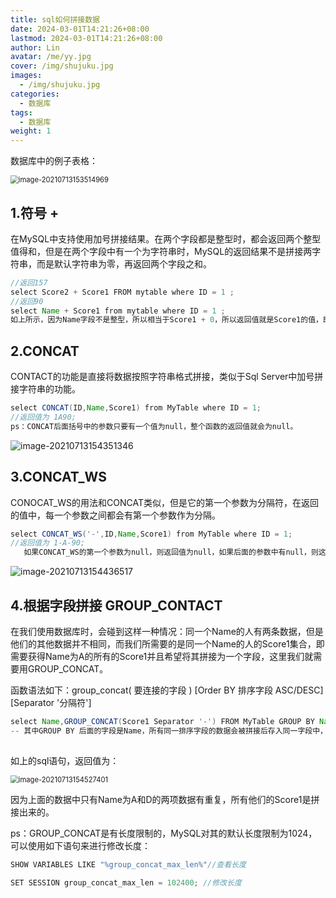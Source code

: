 ```yaml
---
title: sql如何拼接数据
date: 2024-03-01T14:21:26+08:00
lastmod: 2024-03-01T14:21:26+08:00
author: Lin
avatar: /me/yy.jpg
cover: /img/shujuku.jpg
images:
  - /img/shujuku.jpg
categories:
  - 数据库
tags:
  - 数据库
weight: 1
---
```


数据库中的例子表格：

<img src="https://gitee.com/aaronlynn/picture/raw/master/img/image-20210713153514969.png" alt="image-20210713153514969" style="zoom: 80%;" /> 

##  1.符号 +

   在MySQL中支持使用加号拼接结果。在两个字段都是整型时，都会返回两个整型值得和，但是在两个字段中有一个为字符串时，MySQL的返回结果不是拼接两字符串，而是默认字符串为零，再返回两个字段之和。

~~~ java
//返回157
select Score2 + Score1 FROM mytable where ID = 1 ;
//返回90
select Name + Score1 from mytable where ID = 1 ;
如上所示，因为Name字段不是整型，所以相当于Score1 + 0，所以返回值就是Score1的值，即90；另外，如果相加的两个字段全都是字符串，则返回0。
~~~

##    2.CONCAT

   CONTACT的功能是直接将数据按照字符串格式拼接，类似于Sql Server中加号拼接字符串的功能。

~~~ java
select CONCAT(ID,Name,Score1) from MyTable where ID = 1;
//返回值为 1A90;
ps：CONCAT后面括号中的参数只要有一个值为null，整个函数的返回值就会为null。
~~~

![image-20210713154351346](https://gitee.com/aaronlynn/picture/raw/master/img/image-20210713154351346.png)   

## 3.CONCAT_WS

   CONOCAT_WS的用法和CONCAT类似，但是它的第一个参数为分隔符，在返回的值中，每一个参数之间都会有第一个参数作为分隔。

~~~ java
select CONCAT_WS('-',ID,Name,Score1) from MyTable where ID = 1;
//返回值为 1-A-90;
   如果CONCAT_WS的第一个参数为null，则返回值为null，如果后面的参数中有null，则这些参数会被忽略，只返回其他参数和分隔符组成的字符串。
~~~

![image-20210713154436517](https://gitee.com/aaronlynn/picture/raw/master/img/image-20210713154436517.png)   

##  4.根据字段拼接 GROUP_CONTACT


   在我们使用数据库时，会碰到这样一种情况：同一个Name的人有两条数据，但是他们的其他数据并不相同，而我们所需要的是同一个Name的人的Score1集合，即需要获得Name为A的所有的Score1并且希望将其拼接为一个字段，这里我们就需要用GROUP_CONCAT。

函数语法如下：group_concat( 要连接的字段 )  [Order BY 排序字段 ASC/DESC]   [Separator '分隔符'] 

~~~ java
select Name,GROUP_CONCAT(Score1 Separator '-') FROM MyTable GROUP BY Name;
-- 其中GROUP BY 后面的字段是Name，所有同一排序字段的数据会被拼接后存入同一字段中，并以相应的分隔符分分隔。
  
~~~

如上的sql语句，返回值为：

<img src="https://gitee.com/aaronlynn/picture/raw/master/img/image-20210713154527401.png" alt="image-20210713154527401" style="zoom: 80%;" /> 

   因为上面的数据中只有Name为A和D的两项数据有重复，所有他们的Score1是拼接出来的。

   ps：GROUP_CONCAT是有长度限制的，MySQL对其的默认长度限制为1024，可以使用如下语句来进行修改长度：

~~~ java
SHOW VARIABLES LIKE "%group_concat_max_len%"//查看长度

SET SESSION group_concat_max_len = 102400; //修改长度
~~~

